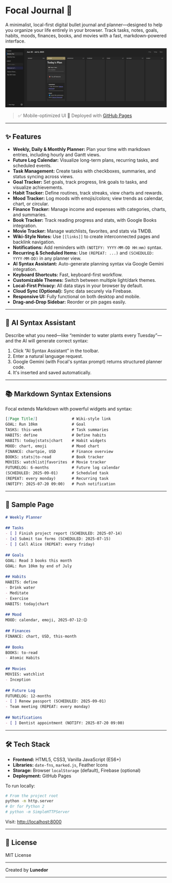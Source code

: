 # Focal Journal 🎯

A minimalist, local-first digital bullet journal and planner—designed to help you organize your life entirely in your browser. Track tasks, notes, goals, habits, moods, finances, books, and movies with a fast, markdown-powered interface.

![Focal Journal Screenshot](Screenshots/Screenshot_1.jpg)

> ✅ Mobile-optimized UI
> 🚀 Deployed with [GitHub Pages](https://lunedor.github.io/Focal)

---

## ✨ Features

* **Weekly, Daily & Monthly Planner:** Plan your time with markdown entries, including hourly and Gantt views.
* **Future Log Calendar:** Visualize long-term plans, recurring tasks, and scheduled events.
* **Task Management:** Create tasks with checkboxes, summaries, and status syncing across views.
* **Goal Tracker:** Set goals, track progress, link goals to tasks, and visualize achievements.
* **Habit Tracker:** Define routines, track streaks, view charts and rewards.
* **Mood Tracker:** Log moods with emojis/colors; view trends as calendar, chart, or circular.
* **Finance Tracker:** Manage income and expenses with categories, charts, and summaries.
* **Book Tracker:** Track reading progress and stats, with Google Books integration.
* **Movie Tracker:** Manage watchlists, favorites, and stats via TMDB.
* **Wiki-Style Notes:** Use `[[links]]` to create interconnected pages and backlink navigation.
* **Notifications:** Add reminders with `(NOTIFY: YYYY-MM-DD HH:mm)` syntax.
* **Recurring & Scheduled Items:** Use `(REPEAT: ...)` and `(SCHEDULED: YYYY-MM-DD)` in any planner view.
* **AI Syntax Assistant:** Auto-generate planning syntax via Google Gemini integration.
* **Keyboard Shortcuts:** Fast, keyboard-first workflow.
* **Customizable Themes:** Switch between multiple light/dark themes.
* **Local-First Privacy:** All data stays in your browser by default.
* **Cloud Sync (Optional):** Sync data securely via Firebase.
* **Responsive UI:** Fully functional on both desktop and mobile.
* **Drag-and-Drop Sidebar:** Reorder or pin pages easily.

---

## 🤖 AI Syntax Assistant

Describe what you need—like “reminder to water plants every Tuesday”—and the AI will generate correct syntax:

1. Click “AI Syntax Assistant” in the toolbar.
2. Enter a natural language request.
3. Google Gemini (with Focal's syntax prompt) returns structured planner code.
4. It's inserted and saved automatically.

---

## 📚 Markdown Syntax Extensions

Focal extends Markdown with powerful widgets and syntax:

```markdown
[[Page Title]]               # Wiki-style link
GOAL: Run 10km               # Goal
TASKS: this-week             # Task summaries
HABITS: define               # Define habits
HABITS: today|stats|chart    # Habit widgets
MOOD: chart, emoji           # Mood chart
FINANCE: chartpie, USD       # Finance overview
BOOKS: stats|to-read         # Book tracker
MOVIES: watchlist|favorites  # Movie tracker
FUTURELOG: 6-months          # Future log calendar
(SCHEDULED: 2025-09-01)      # Scheduled task
(REPEAT: every monday)       # Recurring task
(NOTIFY: 2025-07-20 09:00)   # Push notification
```

---

## 📝 Sample Page

```markdown
# Weekly Planner

## Tasks
- [ ] Finish project report (SCHEDULED: 2025-07-14)
- [x] Submit tax forms (SCHEDULED: 2025-07-15)
- [ ] Call Alice (REPEAT: every friday)

## Goals
GOAL: Read 3 books this month
GOAL: Run 10km by end of July

## Habits
HABITS: define
- Drink water
- Meditate
- Exercise
HABITS: today|chart

## Mood
MOOD: calendar, emoji, 2025-07-12:😊

## Finances
FINANCE: chart, USD, this-month

## Books
BOOKS: to-read
- Atomic Habits

## Movies
MOVIES: watchlist
- Inception

## Future Log
FUTURELOG: 12-months
- [ ] Renew passport (SCHEDULED: 2025-09-01)
- Team meeting (REPEAT: every monday)

## Notifications
- [ ] Dentist appointment (NOTIFY: 2025-07-20 09:00)
```

---

## 🛠 Tech Stack

* **Frontend:** HTML5, CSS3, Vanilla JavaScript (ES6+)
* **Libraries:** `date-fns`, `marked.js`, Feather Icons
* **Storage:** Browser `localStorage` (default), Firebase (optional)
* **Deployment:** GitHub Pages

To run locally:

```bash
# From the project root
python -m http.server
# Or for Python 2
# python -m SimpleHTTPServer
```

Visit: [http://localhost:8000](http://localhost:8000)

---

## 📄 License

MIT License

---

Created by **Lunedor**

---